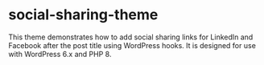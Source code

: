 # social-sharing-theme
This theme demonstrates how to add social sharing links for LinkedIn and Facebook after the post title using WordPress hooks. It is designed for use with WordPress 6.x and PHP 8.
